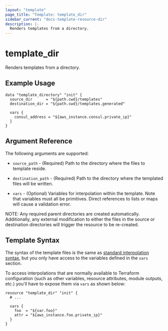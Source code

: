 ```yaml
---
layout: "template"
page_title: "Template: template_dir"
sidebar_current: "docs-template-resource-dir"
description: |-
  Renders templates from a directory.
---
```


# template_dir

Renders templates from a directory.

## Example Usage
```hcl
data "template_directory" "init" {
  source_dir      = "${path.cwd}/templates"
  destination_dir = "${path.cwd}/templates.generated"
  
  vars {
    consul_address = "${aws_instance.consul.private_ip}"
  }
}
```

## Argument Reference

The following arguments are supported:

* `source_path` - (Required) Path to the directory where the files to template reside.

* `destination_path` - (Required) Path to the directory where the templated files will be written.

* `vars` - (Optional) Variables for interpolation within the template. Note
  that variables must all be primitives. Direct references to lists or maps
  will cause a validation error.

NOTE: Any required parent directories are created automatically. Additionally, any external modification to either the files in the source or destination directories will trigger the resource to be re-created.

## Template Syntax

The syntax of the template files is the same as
[standard interpolation syntax](/docs/configuration/interpolation.html),
but you only have access to the variables defined in the `vars` section.

To access interpolations that are normally available to Terraform
configuration (such as other variables, resource attributes, module
outputs, etc.) you'll have to expose them via `vars` as shown below:

```hcl
resource "template_dir" "init" {
  # ...

  vars {
    foo  = "${var.foo}"
    attr = "${aws_instance.foo.private_ip}"
  }
}
```